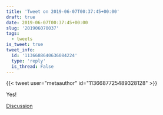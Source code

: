 ```yaml
---
title: 'Tweet on 2019-06-07T00:37:45+00:00'
draft: true
date: 2019-06-07T00:37:45+00:00
slug: '201906070037'
tags:
  - tweets
is_tweet: true
tweet_info:
  id: '1136688640636084224'
  type: 'reply'
  is_thread: False
---
```




{{< tweet user="metaauthor" id="1136687725489328128" >}}

Yes!

[Discussion](https://x.com/sytelus/status/1136688640636084224)
